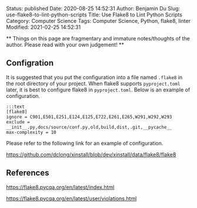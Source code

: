 Status: published
Date: 2020-08-25 14:52:31
Author: Benjamin Du
Slug: use-flake8-to-lint-python-scripts
Title: Use Flake8 to Lint Python Scripts
Category: Computer Science
Tags: Computer Science, Python, flake8, linter
Modified: 2021-02-25 14:52:31

**
Things on this page are fragmentary and immature notes/thoughts of the author.
Please read with your own judgement!
**



## Configration

It is suggested that you put the configuration into a file named `.flake8` 
in the root directory of your project.
When flake8 supports `pyproject.toml` later,
it is best to configure flake8 in `pyproject.toml`.
Below is an example of configuration.

    :::text
    [flake8]
    ignore = C901,E501,E251,E124,E125,E722,E261,E265,W291,W292,W293
    exclude = __init__.py,docs/source/conf.py,old,build,dist,.git,__pycache__
    max-complexity = 10

Please refer to the following link for an example of configuration.

https://github.com/dclong/xinstall/blob/dev/xinstall/data/flake8/flake8

## References 

https://flake8.pycqa.org/en/latest/index.html

https://flake8.pycqa.org/en/latest/user/violations.html
